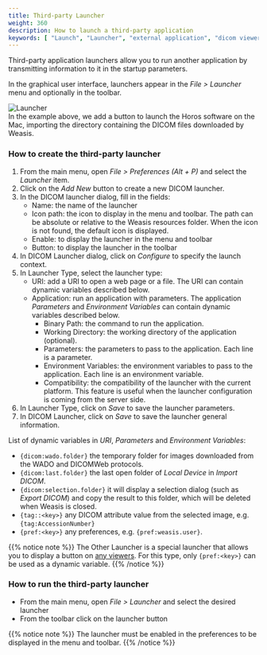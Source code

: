 ```yaml
---
title: Third-party Launcher
weight: 360
description: How to launch a third-party application
keywords: [ "Launch", "Launcher", "external application", "dicom viewer", "free dicom viewer"]
---
```


Third-party application launchers allow you to run another application by transmitting information to it in the startup parameters.

In the graphical user interface, launchers appear in the _File > Launcher_ menu and optionally in the toolbar.

![Launcher](/tuto/launchers.png?classes=shadow)
<br>
In the example above, we add a button to launch the Horos software on the Mac, importing the directory containing the DICOM files downloaded by Weasis.

### How to create the third-party launcher

1. From the main menu, open _File > Preferences (Alt + P)_ and select the _Launcher_ item.
2. Click on the _Add New_ button to create a new DICOM launcher.
3. In the DICOM launcher dialog, fill in the fields:
   * Name: the name of the launcher
   * Icon path: the icon to display in the menu and toolbar. The path can be absolute or relative to the Weasis resources folder. When the icon is not found, the default icon is displayed.
   * Enable: to display the launcher in the menu and toolbar
   * Button: to display the launcher in the toolbar
4. In DICOM Launcher dialog, click on _Configure_ to specify the launch context.
5. In Launcher Type, select the launcher type:
   * URI: add a URI to open a web page or a file. The URI can contain dynamic variables described below.
   * Application: run an application with parameters. The application _Parameters_ and _Environment Variables_ can contain dynamic variables described below.
     * Binary Path: the command to run the application.
     * Working Directory: the working directory of the application (optional).
     * Parameters: the parameters to pass to the application. Each line is a parameter.
     * Environment Variables: the environment variables to pass to the application. Each line is an environment variable.
     * Compatibility: the compatibility of the launcher with the current platform. This feature is useful when the launcher configuration is coming from the server side.
6. In Launcher Type, click on _Save_ to save the launcher parameters.    
7. In DICOM Launcher, click on _Save_ to save the launcher general information.

List of dynamic variables in _URI_, _Parameters_ and _Environment Variables_:
   * `{dicom:wado.folder}` the temporary folder for images downloaded from the WADO and DICOMWeb protocols.
   * `{dicom:last.folder}` the last open folder of _Local Device_ in _Import DICOM_.
   * `{dicom:selection.folder}` it will display a selection dialog (such as _Export DICOM_) and copy the result to this folder, which will be deleted when Weasis is closed.
   * `{tag::<key>}` any DICOM attribute value from the selected image, e.g. `{tag:AccessionNumber}`
   * `{pref:<key>}`  any preferences, e.g. `{pref:weasis.user}`.

{{% notice note %}}
The Other Launcher is a special launcher that allows you to display a button on [any viewers](../gui#list-of-other-viewersplayers-in-the-dicom-workspace). For this type, only `{pref:<key>}` can be used as a dynamic variable.
{{% /notice %}}

### How to run the third-party launcher

* From the main menu, open _File > Launcher_ and select the desired launcher
* From the toolbar click on the launcher button

{{% notice note %}}
The launcher must be enabled in the preferences to be displayed in the menu and toolbar.
{{% /notice %}}
